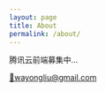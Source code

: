 ```yaml
---
layout: page
title: About
permalink: /about/
---
```


腾讯云前端募集中...

<p>
  <a href="mailto:wayongliu@gmail.com?subject=[简历][姓名]"
    >💌wayongliu@gmail.com</a
  >
</p>
